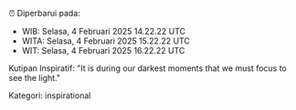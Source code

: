 ⏰ Diperbarui pada:
- WIB: Selasa, 4 Februari 2025 14.22.22 UTC
- WITA: Selasa, 4 Februari 2025 15.22.22 UTC
- WIT: Selasa, 4 Februari 2025 16.22.22 UTC

Kutipan Inspiratif:
"It is during our darkest moments that we must focus to see the light."


Kategori: inspirational

